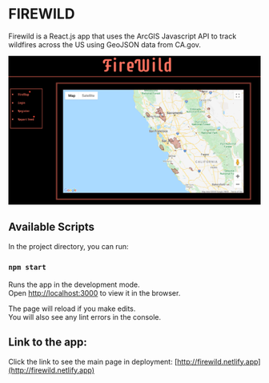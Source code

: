 # FIREWILD

Firewild is a React.js app that uses the ArcGIS Javascript API to track wildfires across the US using GeoJSON data from CA.gov. 

![Firewild Homepage](https://raw.githubusercontent.com/nrhill1/firewild/master/public/firewild_home.png)

## Available Scripts

In the project directory, you can run:

### `npm start`

Runs the app in the development mode.<br />
Open [http://localhost:3000](http://localhost:3000) to view it in the browser.

The page will reload if you make edits.<br />
You will also see any lint errors in the console.

## Link to the app:
Click the link to see the main page in deployment: 
[http://firewild.netlify.app](http://firewild.netlify.app)

